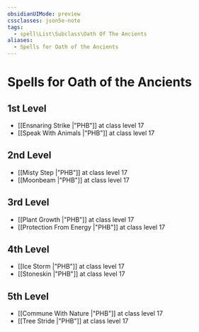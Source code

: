 ```yaml
---
obsidianUIMode: preview
cssclasses: json5e-note
tags:
  - spell\List\Subclass\Oath Of The Ancients
aliases:
  - Spells for Oath of the Ancients
---
```

# Spells for Oath of the Ancients

## 1st Level

- [[Ensnaring Strike \|"PHB"]] at class level 17
- [[Speak With Animals \|"PHB"]] at class level 17

## 2nd Level

- [[Misty Step \|"PHB"]] at class level 17
- [[Moonbeam \|"PHB"]] at class level 17

## 3rd Level

- [[Plant Growth \|"PHB"]] at class level 17
- [[Protection From Energy \|"PHB"]] at class level 17

## 4th Level

- [[Ice Storm \|"PHB"]] at class level 17
- [[Stoneskin \|"PHB"]] at class level 17

## 5th Level

- [[Commune With Nature \|"PHB"]] at class level 17
- [[Tree Stride \|"PHB"]] at class level 17
